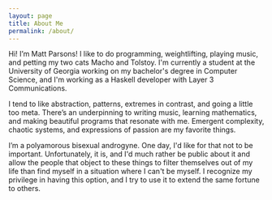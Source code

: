 ```yaml
---
layout: page
title: About Me
permalink: /about/
---
```


Hi! I’m Matt Parsons!
I like to do programming, weightlifting, playing music, and petting my two cats Macho and Tolstoy.
I'm currently a student at the University of Georgia working on my bachelor's degree in Computer Science, and I'm working as a Haskell developer with Layer 3 Communications.

I tend to like abstraction, patterns, extremes in contrast, and going a little too meta.
There’s an underpinning to writing music, learning mathematics, and making beautiful programs that resonate with me.
Emergent complexity, chaotic systems, and expressions of passion are my favorite things.

I’m a polyamorous bisexual androgyne.
One day, I'd like for that not to be important.
Unfortunately, it is, and I'd much rather be public about it and allow the people that object to these things to filter themselves out of my life than find myself in a situation where I can't be myself.
I recognize my privilege in having this option, and I try to use it to extend the same fortune to others.
